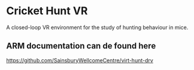 # Cricket Hunt VR
A closed-loop VR environment for the study of hunting behaviour in mice.


## ARM documentation can de found here
https://github.com/SainsburyWellcomeCentre/virt-hunt-drv